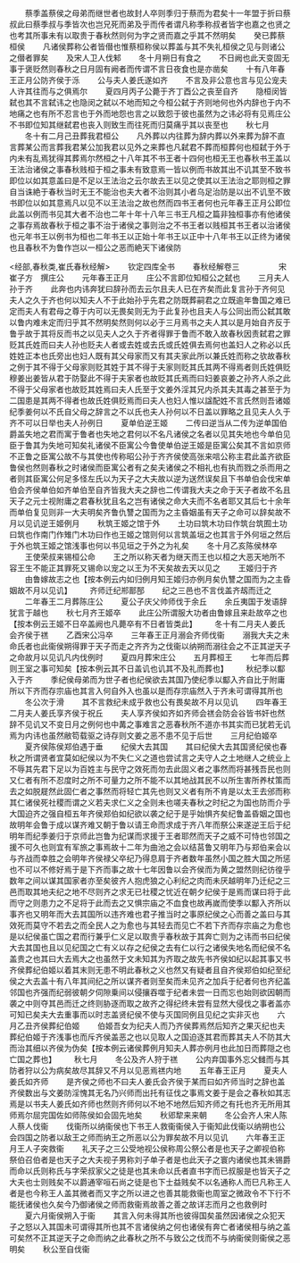<!-- { "loadSidebar": true } -->
　　蔡季盖蔡侯之母弟而继世者也故封人卒则季归于蔡而为君矣十一年盟于折曰蔡叔此曰蔡季叔与季皆次也岂兄死而弟及乎而传者谓凡称季称叔者皆字也嘉之也贤之也考其所事未有以取贵于春秋然则何为字之贤而嘉之乎其不然明矣
　　癸已葬蔡桓侯
　　凡诸侯葬称公者皆僣也惟蔡桓称侯以葬盖与其不失礼桓侯之见与则诸公之僣者罪矣
　　及宋人卫人伐邾
　　冬十月朔日有食之
　　不日阙也此天变固无事于褒贬然则春秋之日月固有阙者而传谓不言日夜食也是亦凿矣
　　十有八年春王正月公防齐侯于泺
　　公与夫人姜氏遂如齐
　　不言及非公意也言与见公宠夫人许其往而与之俱焉尔
　　夏四月丙子公薨于齐丁酉公之丧至自齐
　　隐桓闵皆弑也其不言弑讳之也隐闵之弑以不地而知之今桓公弑于齐则地何也外内辞也于内不地痛之也有所不忍言也于外而地怨也言之以致怨于彼也虽然为之讳必将有见焉庄公不书即位知其继弑君也丧入则致生而往死而归莫痛乎其以丧至也
　　秋七月
　　冬十有二月己丑葬我君桓公
　　凡外葬以内往葬为辞内葬以外来葬为辞不直言葬某公而言葬我君某公加我君以见外之来葬也凡弑君不葬而桓葬何也桓弑于外于内未有乱焉犹得其葬焉尔然桓之十八年其不书王者十四何也桓无王也春秋书王盖以王法治诸侯之事春秋贱桓于桓之事未有致意焉一皆以例而书故其出不讥其至不致书即位以如其意盖曰是不足以王法治之云尔故去王以见之使其以王法治之耶则桓之罪自当诛絶于春秋当时无王不能治也夫大者不治则其小者乌足治防是以出不讥至不致书即位以如其意焉凡以见不以王法治之故也然而四书王者何也元年春王正月公即位此盖以例而书见其大者不治也二年十年十八年三书王凡桓之篇非独桓事亦有他诸侯之事存焉故春秋于桓之事不治于诸侯之事则治之不书王者以贱桓其书王者以治诸侯也元年书王以例书为桓也二年书王以正始十年书王以正中十八年书王以正终为诸侯也且春秋不为鲁作岂以一桓公之恶而絶天下诸侯防

<经部,春秋类,崔氏春秋经解>
　　钦定四库全书
　　春秋经解卷三　　　　　宋　崔子方　撰庄公
　　元年春王正月
　　庄公不言即位知桓公之弑也
　　三月夫人孙于齐
　　此奔也内讳奔犹曰辞孙而去云尔且夫人已在齐矣而此复言孙于齐何见夫人之久于齐也何以知夫人不于此始孙乎先君之防既葬嗣君之立既逾年鲁国之难已定而夫人有君母之尊于内可以无畏矣则无为于此复孙也且夫人与公同出而公弑其敢以鲁内难未定而归乎其不然明矣然则何以必于三月焉书之夫人其以是月始自齐反于鲁乎故于其将反而书之以见夫人之久于齐者得罪于鲁而不敢入故春秋因责弑君之罪贬其氏姓而曰夫人孙也贬夫人者或去姓或去氏或氏姓俱去焉何也盖妇人之称必以氏姓姓正本也氏旁出也妇人既有其父母家而又有其夫家此所以兼氏姓而称之欤故春秋之例于其不得于父母家则贬其姓于其不得于夫家则贬其氏其两不得焉者则氏姓俱贬穆姜出姜皆从君于防娶此不得于夫家者也故贬其氏焉而曰妇姜哀姜之孙齐人杀之此不得于父母家者也故贬其姓焉曰夫人氏至于文姜外淫其兄内杀其夫其毒之甚至于为二国患是其两不得者也故氏姓俱贬焉而曰夫人也妇人惟以諡配姓不言氏然则吾诸姬纪季姜何以不氏自父母之辞言之不以氏也夫人孙何以不日盖以罪略之且见夫人久于齐不可以日举也夫人孙例日
　　夏单伯逆王姬
　　二传曰逆当从二传为逆单国伯爵盖失地之君而寓于鲁者也失地之君何以不名凡诸侯之名者以见其失地也今单伯见臣于鲁其为失地可知矣礼诸侯不臣寓公今鲁使单伯逆王姬是臣寓公矣其不言如京师不正鲁之臣寓公故不与其使也传称昭公孙于齐齐侯使高张来唁公称主君此盖齐欲臣鲁侯也然则春秋之时诸侯而臣寓公者有之矣夫诸侯之不相礼也有执而戮之杀而用之者则其臣寓公何足多怪左氏以为天子之大夫故以逆为送然误矣且下书单伯会伐宋单伯会齐侯单伯如齐单伯至自齐皆我大夫之辞也二传谓我大夫之命于天子者故不名且天子之元士视附庸之君春秋犹且名之岂有诸侯之命大夫而不名者耶又其后七十余年而单伯复见则非一大夫明矣齐鲁仇讐之国而为之主昏姻虽有天子之命可以辞矣故不月以见讥逆王姬例月
　　秋筑王姬之馆于外
　　土功曰筑木功曰作筑台筑囿土功曰筑也作南门作雉门木功曰作也王姬之馆则何以言筑盖垣之也其言于外何垣之然后于外也筑王姬之馆浅事也何以书见垣之于外之为礼矣
　　冬十月乙亥陈侯林卒
　　王使荣叔来锡桓公命
　　王之所以称天者为继天而王也以桓之大恶天地所不容王生不能正其罪死又锡命以宠之以王为不天矣故去天以见之
　　王姬归于齐
　　由鲁嫁故志之也【按本例云内如归例月知王姬归亦例月矣仇讐之国而为之主昏姻故不月以见讥】
　　齐师迁纪郱鄑郚
　　纪之三邑也不言伐盖齐刼而迁之
　　二年春王二月葬陈庄公
　　夏公子庆父帅师伐于余丘
　　余丘夷国于发语辞犹言于越也
　　秋七月齐王姬卒
　　此庄公所谓服大功者由鲁嫁且来赴故卒之也【按本例云王姬不日卒盖阙也凡薨卒有不日者皆类此】
　　冬十有二月夫人姜氏会齐侯于禚
　　乙酉宋公冯卒
　　三年春王正月溺会齐师伐衞
　　溺我大夫之未命氏者也此衞侯朔得罪于天子而走之齐齐为之伐衞以纳朔而溺往会之不正其逆天子之命故月以见讥凡内伐例时
　　夏四月葬宋庄公
　　五月葬桓王
　　七年而后葬则王室之事可知矣【按本例云其不日盖讥也讥其不及礼而葬也】
　　秋纪季以酅入于齐
　　季纪侯母弟而为世子者也纪侯欲去其国乃使纪季以酅入齐自比于附庸所以下齐而存宗庙也其言入何自外入也虽以是而存宗庙然入于齐未可谓得其所也
　　冬公次于滑
　　其不言救纪未成乎救也公有畏矣故不月以见讥
　　四年春王二月夫人姜氏享齐侯于祝丘
　　夫人享齐侯如齐如齐师会禚会防会谷皆书奸也然辞不见讥又不变日月之例何也中冓之事难言之恶春秋所不道亦书其实而已犹若无讥焉为内讳也虽然敝笱载驱之诗存则文姜之恶不患不见于后世
　　三月纪伯姬卒
　　夏齐侯陈侯郑伯遇于垂
　　纪侯大去其国
　　其曰纪侯大去其国贤纪侯也春秋之所谓贤者宜莫如纪侯以为不失仁义之道也尝试言之夫守人之土地继人之统业上不辱其先君下足以为百姓主与民守之效死而勿去此固义者之事然而将甚残吾民也则又仁者有所不忍度时之所不可量力之所不能不以其地战其民不以所生害所养杖策而去之如脱屣然此固仁者之事然而将轻亡其先也则又义者有所不肯是以太王去邠而称其仁诸侯死社稷而谓之义若夫求仁义之全则未也嗟夫春秋之时纪之为国也防而介乎大国迫齐之强自桓五年齐侯郑伯如纪欲以袭之纪于是乎始惧齐矣纪鲁盖昏姻之国也故明年会鲁于成以谋齐难又朝于鲁以请王命而求成于齐八年而祭公来遂逆王后于纪明年而纪季姜归于京师此岂鲁为纪谋而求援于王者耶然而天子之威不可恃也邻国之援不可久也则宜有军旅之事焉故十二年为曲池之会以结莒鲁又明年乃与郑伯来会以与齐战而幸胜之会明年齐侯禄父卒纪乃得息肩于齐者数年虽然小国之胜大国之所惩也不可以不修好焉于是下齐而事之故十七年因鲁以会齐侯而为黄之盟然则纪彷徨乎数年之间以谋其国家者亦至矣彼齐人抱虎狼之心利纪之肉而未厌越明年乃迁纪之三邑而取其地夫纪之地不尽则齐之求无已社稷之忧近在朝夕纪侯于是焉而谋曰将于此而守之则患力之不足将于此而去之又惧宗庙之不血食也故再嵗而使季以酅入齐所以事齐也又明年而大去其国所以违齐难也君子推当时之事原纪侯之心而善之盖曰与其效死而莫守不若去之而全民人之为愈也与其轻去而见亡不若下齐而存宗庙之为愈也是以纪侯虽亡国之君而行兼乎仁义足以取贵乎春秋故于其奔亡则为之讳而书曰纪侯大去其国也且以见纪国之亡有义以存之纪侯之去有仁以行之诸侯失地名而纪侯不名盖贵之也其曰大去焉大之也虽然于文未知其为齐取之故先书齐侯如纪以起其事又书齐侯葬纪伯姬以着其末则无患不明此春秋之义也然又有疑者且自齐侯郑伯如纪至纪侯之大去盖十有八年其间纪之所以谋齐者则至矣而未见齐之加兵于纪者何也齐纪盖邻国也齐强而纪弱彼朝夕伺隙乗间以侵攘吞噬于纪者未尝一日而忘也始则欲因朝而袭之中则夺其邑而迁之终则胁逐而取之故齐之得纪终未尝有显然大侵伐之事者盖亦可知已矣夫大去重事而以时志盖贤纪侯不使与灭国同例且见纪之实非灭也
　　六月乙丑齐侯葬纪伯姬
　　伯姬吾女为纪夫人而乃齐侯葬焉然后知齐之果灭纪也夫葬纪伯姬于齐浅事也而斥齐侯盖恶之也以见取人之国迫逐其君而葬其夫人不防其大而治其细以齐侯为伪矣【按本例云诸侯葬例月知夫人葬亦例月也此加日而葬隠之也亡国之葬也】
　　秋七月
　　冬公及齐人狩于禚
　　公内弃国事外忘父雠而与其防者狩以公为病矣故尽其辞又不月以见恶焉禚内地
　　五年春王正月
　　夏夫人姜氏如齐师
　　是齐侯之师也不曰夫人姜氏会齐侯于某而曰如齐师当时之辞也盖齐侯数出与文姜防淫愧其无名乃兴师而出托有征伐之事焉文姜于是会之春秋如其志焉是以书夫人姜氏如齐师也然则齐师何以不地不地然后知齐师之有托也齐无所用其师焉尔屈完国佐如师陈侯如会固先地矣
　　秋郳犂来来朝
　　冬公会齐人宋人陈人蔡人伐衞
　　伐衞所以纳衞侯也下书王人救衞衞侯入于衞知此伐衞以纳朔也公会四国之防者以敌王之师而纳王之所恶以公为罪矣故不月以见讥
　　六年春王正月王人子突救衞
　　礼天子之三公受地视公侯称周公祭公者是也天子之卿视伯称祭伯召伯者是也天子之大夫视子男称刘子单子者是也此天子之寰内诸侯也其未锡爵而命以氏则称氏与字荣叔家父之徒是也其未命以氏者直书字而已叔服是也皆天子之大夫也士则贱矣不以爵通宰咺石尚之徒是也下士益贱矣不以名通称人而巳凡称王人者是也今称王人盖其微者而又字之所以进之也善其能救衞也周室之微政令不下行不能抚诸侯也久矣今乃御诸侯之师而救衞焉故善之善之故详志而月之也救例时
　　夏六月衞侯朔入于衞
　　其言入何未得其所也彼得国矣虽然因诸侯之众犯天子之怒以入其国未可谓得其所也其不言诸侯纳之何也诸侯有奔亡者诸侯相与纳之盖可矣然不正其逆天子之命而纳之此春秋之所不与致公之伐而不与纳衞侯则衞侯之恶明矣
　　秋公至自伐衞
